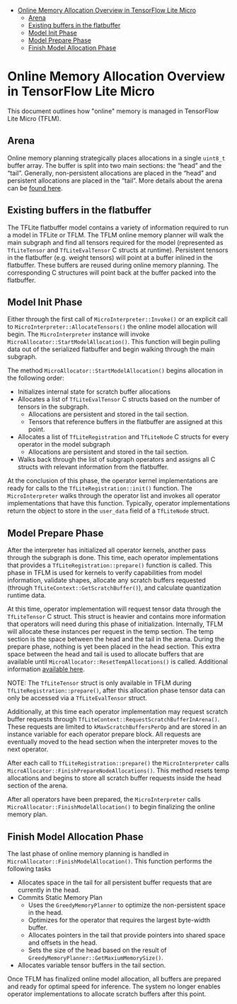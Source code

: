<!--ts-->
* [Online Memory Allocation Overview in TensorFlow Lite Micro](#online-memory-allocation-overview-in-tensorflow-lite-micro)
   * [Arena](#arena)
   * [Existing buffers in the flatbuffer](#existing-buffers-in-the-flatbuffer)
   * [Model Init Phase](#model-init-phase)
   * [Model Prepare Phase](#model-prepare-phase)
   * [Finish Model Allocation Phase](#finish-model-allocation-phase)

<!-- Added by: kreeger, at: Wed Apr 28 10:52:04 CDT 2021 -->

<!--te-->

# Online Memory Allocation Overview in TensorFlow Lite Micro

This document outlines how "online" memory is managed in TensorFlow Lite Micro (TFLM).

## Arena

Online memory planning strategically places allocations in a single `uint8_t` buffer array. The buffer is split into two main sections: the “head” and the “tail”. Generally, non-persistent allocations are placed in the “head” and persistent allocations are placed in the “tail”. More details about the arena can be [found here](memory_management.md#tensor-arena).

## Existing buffers in the flatbuffer

The TFLite flatbuffer model contains a variety of information required to run a model in TFLite or TFLM. The TFLM online memory planner will walk the main subgraph and find all tensors required for the model (represented as `TfLiteTensor` and `TfLiteEvalTensor` C structs at runtime). Persistent tensors in the flatbuffer (e.g. weight tensors) will point at a buffer inlined in the flatbuffer. These buffers are reused during online memory planning. The corresponding C structures will point back at the buffer packed into the flatbuffer.

## Model Init Phase

Either through the first call of `MicroInterpreter::Invoke()` or an explicit call to `MicroInterpreter::AllocateTensors()` the online model allocation will begin. The `MicroInterpreter` instance will invoke `MicroAllocator::StartModelAllocation()`. This function will begin pulling data out of the serialized flatbuffer and begin walking through the main subgraph.

The method `MicroAllocator::StartModelAllocation()` begins allocation in the following order:
* Initializes internal state for scratch buffer allocations
* Allocates a list of `TfLiteEvalTensor` C structs based on the number of tensors in the subgraph.
  * Allocations are persistent and stored in the tail section.
  * Tensors that reference buffers in the flatbuffer are assigned at this point.
* Allocates a list of `TfLiteRegistration` and `TfLiteNode` C structs for every operator in the model subgraph
  * Allocations are persistent and stored in the tail section.
* Walks back through the list of subgraph operators and assigns all C structs with relevant information from the flatbuffer.

At the conclusion of this phase, the operator kernel implementations are ready for calls to the `TfLiteRegistration::init()` function. The `MicroInterpreter` walks through the operator list and invokes all operator implementations that have this function. Typically, operator implementations return the object to store in the `user_data` field of a `TfLiteNode` struct.

## Model Prepare Phase

After the interpreter has initialized all operator kernels, another pass through the subgraph is done. This time, each operator implementations that provides a `TfLiteRegistration::prepare()` function is called. This phase in TFLM is used for kernels to verify capabilities from model information, validate shapes, allocate any scratch buffers requested (through `TfLiteContext::GetScratchBuffer()`), and calculate quantization runtime data.

At this time, operator implementation will request tensor data through the `TfLiteTensor` C struct. This struct is heavier and contains more information that operators will need during this phase of initialization. Internally, TFLM will allocate these instances per request in the temp section. The temp section is the space between the head and the tail in the arena. During the prepare phase, nothing is yet been placed in the head section. This extra space between the head and tail is used to allocate buffers that are available until `MicroAllocator::ResetTempAllocations()` is called. Additional information [available here](memory_management.md#temporary-section).

NOTE: The `TfLiteTensor` struct is only available in TFLM during `TfLiteRegistration::prepare()`, after this allocation phase tensor data can only be accessed via a `TfLiteEvalTensor` struct.

Additionally, at this time each operator implementation may request scratch buffer requests through `TfLiteContext::RequestScratchBufferInArena()`. These requests are limited to `kMaxScratchBuffersPerOp` and are stored in an instance variable for each operator prepare block. All requests are eventually moved to the head section when the interpreter moves to the next operator.

After each call to `TfLiteRegistration::prepare()` the `MicroInterpreter` calls `MicroAllocator::FinishPrepareNodeAllocations()`. This method resets temp allocations and begins to store all scratch buffer requests inside the head section of the arena.

After all operators have been prepared, the `MicroInterpreter` calls `MicroAllocator::FinishModelAllocation()` to begin finalizing the online memory plan.

## Finish Model Allocation Phase

The last phase of online memory planning is handled in `MicroAllocator::FinishModelAllocation()`. This function performs the following tasks

* Allocates space in the tail for all persistent buffer requests that are currently in the head.
* Commits Static Memory Plan 
  * Uses the `GreedyMemoryPlanner` to optimize the non-persistent space in the head.
  * Optimizes for the operator that requires the largest byte-width buffer.
  * Allocates pointers in the tail that provide pointers into shared space and offsets in the head.
  * Sets the size of the head based on the result of `GreedyMemoryPlanner::GetMaxiumMemorySize()`.
* Allocates variable tensor buffers in the tail section.

Once TFLM has finalized online model allocation, all buffers are prepared and ready for optimal speed for inference. The system no longer enables operator implementations to allocate scratch buffers after this point.
